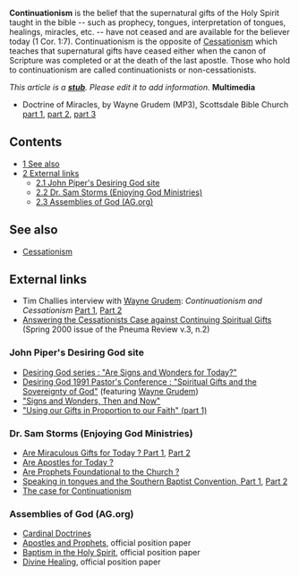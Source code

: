**Continuationism** is the belief that the supernatural gifts of
the Holy Spirit taught in the bible -- such as prophecy, tongues,
interpretation of tongues, healings, miracles, etc. -- have not
ceased and are available for the believer today (1 Cor. 1:7).
Continuationism is the opposite of
[Cessationism](Cessationism "Cessationism") which teaches that
supernatural gifts have ceased either when the canon of Scripture
was completed or at the death of the last apostle. Those who hold
to continuationism are called continuationists or
non-cessationists.

*This article is a **[stub](http://www.theopedia.com/Category:Theopedia_stubs "Category:Theopedia stubs")**. Please edit it to add information.*
**Multimedia**

-   Doctrine of Miracles, by Wayne Grudem (MP3), Scottsdale Bible
    Church
    [part 1](http://tapecenter.scottsdalebible.com/sermons/110506SysTheo.MP3),
    [part 2](http://tapecenter.scottsdalebible.com/sermons/112606SysTheo.MP3),
    [part 3](http://tapecenter.scottsdalebible.com/sermons/120306SysTheo.MP3)

## Contents

-   [1 See also](#See_also)
-   [2 External links](#External_links)
    -   [2.1 John Piper's Desiring God site](#John_Piper.27s_Desiring_God_site)
    -   [2.2 Dr. Sam Storms (Enjoying God Ministries)](#Dr._Sam_Storms_.28Enjoying_God_Ministries.29)
    -   [2.3 Assemblies of God (AG.org)](#Assemblies_of_God_.28AG.org.29)


## See also

-   [Cessationism](Cessationism "Cessationism")

## External links

-   Tim Challies interview with
    [Wayne Grudem](Wayne_Grudem "Wayne Grudem"):
    *Continuationism and Cessationism*
    [Part 1](http://www.challies.com/archives/001518.php),
    [Part 2](http://www.challies.com/archives/001521.php)
-   [Answering the Cessationists Case against Continuing Spiritual Gifts](http://www.pneumafoundation.org/resources/articles/answers02.pdf)
    (Spring 2000 issue of the Pneuma Review v.3, n.2)

### John Piper's Desiring God site

-   [Desiring God series : "Are Signs and Wonders for Today?"](http://www.desiringgod.org/ResourceLibrary/Sermons/BySeries/36/)
-   [Desiring God 1991 Pastor's Conference : "Spiritual Gifts and the Sovereignty of God"](http://www.desiringgod.org/ResourceLibrary/ConferenceMessages/ByConference/19/)
    (featuring [Wayne Grudem](Wayne_Grudem "Wayne Grudem"))
-   ["Signs and Wonders, Then and Now"](http://www.desiringgod.org/ResourceLibrary/Articles/ByDate/1991/1498_Signs_and_Wonders_Then_and_Now/)
-   ["Using our Gifts in Proportion to our Faith" (part 1)](http://www.desiringgod.org/ResourceLibrary/Sermons/ByDate/2004/186_Using_Our_Gifts_in_Proportion_to_Our_Faith__Part_1/)

### Dr. Sam Storms (Enjoying God Ministries)

-   [Are Miraculous Gifts for Today ? Part 1](http://www.enjoyinggodministries.com/article/are-miraculous-gifts-for-today-part-i),
    [Part 2](http://www.enjoyinggodministries.com/article/are-miraculous-gifts-for-today-part-ii)
-   [Are Apostles for Today ?](http://www.enjoyinggodministries.com/article/are-apostles-for-today)
-   [Are Prophets Foundational to the Church ?](http://www.enjoyinggodministries.com/article/are-prophets-foundational-to-the-church)
-   [Speaking in tongues and the Southern Baptist Convention, Part 1](http://www.enjoyinggodministries.com/article/28-speaking-in-tongues-and-the-southern-baptist-convention-part-1),
    [Part 2](http://www.enjoyinggodministries.com/article/29-speaking-in-tongues-and-the-southern-baptist-convention-part-2)
-   [The case for Continuationism](http://www.enjoyinggodministries.com/enjoying-god/the-case-for-continuationism/)

### Assemblies of God (AG.org)

-   [Cardinal Doctrines](http://ag.org/top/Beliefs/)
-   [Apostles and Prophets](http://ag.org/top/Beliefs/Position_Papers/pp_4195_apostles_prophets.cfm),
    official position paper
-   [Baptism in the Holy Spirit](http://ag.org/top/Beliefs/Position_Papers/pp_4185_spirit-filled_life.cfm),
    official position paper
-   [Divine Healing](http://ag.org/top/Beliefs/Position_Papers/pp_4184_healing.cfm),
    official position paper



